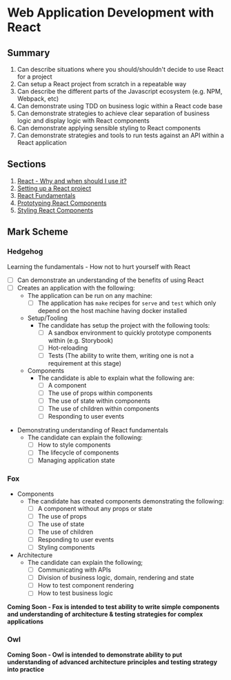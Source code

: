 # Web Application Development with React

## Summary

1. Can describe situations where you should/shouldn't decide to use React for a project
2. Can setup a React project from scratch in a repeatable way
3. Can describe the different parts of the Javascript ecosystem (e.g. NPM, Webpack, etc)
4. Can demonstrate using TDD on business logic within a React code base
5. Can demonstrate strategies to achieve clear separation of business logic and display logic
with React components
6. Can demonstrate applying sensible styling to React components
7. Can demonstrate strategies and tools to run tests against an API within a React application

## Sections

1. [React - Why and when should I use it?](./why-and-when.md)
2. [Setting up a React project](./setup.md)
3. [React Fundamentals](./fundamentals/README.md)
4. [Prototyping React Components](./prototyping.md)
5. [Styling React Components](./prototyping.md)

## Mark Scheme

### Hedgehog

Learning the fundamentals - How not to hurt yourself with React

- [ ] Can demonstrate an understanding of the benefits of using React
- [ ] Creates an application with the following:
  - The application can be run on any machine:
    - [ ] The application has `make` recipes for `serve` and `test` which
      only depend on the host machine having docker installed
  - Setup/Tooling
    - The candidate has setup the project with the following tools:
      - [ ] A sandbox environment to quickly prototype components within (e.g. Storybook)
      - [ ] Hot-reloading
      - [ ] Tests (The ability to write them, writing one is not a requirement at this stage)
  - Components
    - The candidate is able to explain what the following are:
      - [ ] A component
      - [ ] The use of props within components
      - [ ] The use of state within components
      - [ ] The use of children within components
      - [ ] Responding to user events
- Demonstrating understanding of React fundamentals
  - The candidate can explain the following:
      - [ ] How to style components
      - [ ] The lifecycle of components
      - [ ] Managing application state

### Fox
- Components
  - The candidate has created components demonstrating the following:
    - [ ] A component without any props or state
    - [ ] The use of props
    - [ ] The use of state
    - [ ] The use of children
    - [ ] Responding to user events
    - [ ] Styling components  
- Architecture
  - The candidate can explain the following;
    - [ ] Communicating with APIs
    - [ ] Division of business logic, domain, rendering and state
    - [ ] How to test component rendering
    - [ ] How to test business logic

**Coming Soon - Fox is intended to test ability to write simple components and understanding
of architecture & testing strategies for complex applications**


### Owl

**Coming Soon - Owl is intended to demonstrate ability to put understanding of advanced architecture
principles and testing strategy into practice**
